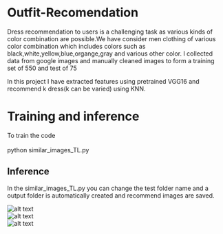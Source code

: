 # Outfit-Recomendation

Dress recommendation to users is a challenging task as various kinds of color combination are possible.We have consider men clothing of various color combination which includes colors such as black,white,yellow,blue,organge,gray and various other color. I collected data from google images and manually cleaned images to form a training set of 550 and test of 75 <br>

In this project I have extracted features using pretrained VGG16 and recommend k dress(k can be varied) using KNN.<br>

# Training and inference 
To train the code <br><br>
python similar_images_TL.py 
<br>
## Inference 

In the similar_images_TL.py you can change the test folder name and a output folder is automatically created and recommend images are saved. 


![alt text](https://github.com/sand47/Outfit-Recomendation/blob/master/output/rec/white60_rec.png)
<br>
![alt text](https://github.com/sand47/Outfit-Recomendation/blob/master/output/rec/informalred84_rec.png)
<br> 
![alt text](https://github.com/sand47/Outfit-Recomendation/blob/master/output/rec/tshirtss55_rec.png)

